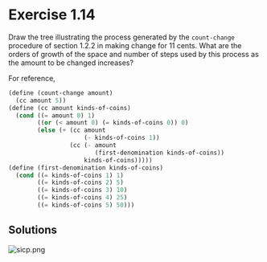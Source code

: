 Exercise 1.14
=============
Draw the tree illustrating the process generated by the `count-change` procedure of section 1.2.2 in making change for 11 cents.
What are the orders of growth of the space and number of steps used by this process as the amount to be changed increases?

For reference,

```scheme
(define (count-change amount)
  (cc amount 5))
(define (cc amount kinds-of-coins)
  (cond ((= amount 0) 1)
        ((or (< amount 0) (= kinds-of-coins 0)) 0)
        (else (+ (cc amount
                     (- kinds-of-coins 1))
                 (cc (- amount
                        (first-denomination kinds-of-coins))
                     kinds-of-coins)))))
(define (first-denomination kinds-of-coins)
  (cond ((= kinds-of-coins 1) 1)
        ((= kinds-of-coins 2) 5)
        ((= kinds-of-coins 3) 10)
        ((= kinds-of-coins 4) 25)
        ((= kinds-of-coins 5) 50)))
```

Solutions
---------
![sicp.png](https://im.rython.xyz/images/2021/07/03/sicp.png)
